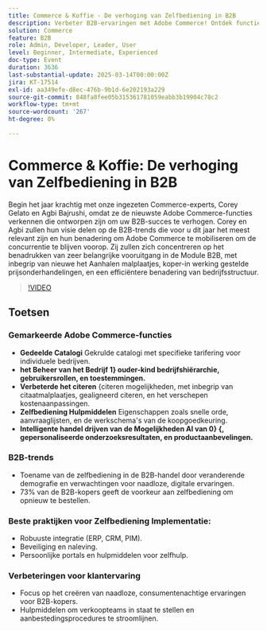 ```yaml
---
title: Commerce & Koffie - De verhoging van Zelfbediening in B2B
description: Verbeter B2B-ervaringen met Adobe Commerce! Ontdek functies zoals gedeelde catalogi, bedrijfsbeheer, aanhalingstekens en zelfbedieningsprogramma's. Meer informatie over AI-mogelijkheden en B2B-trends. Voer beste praktijken voor zelfbediening uit en verbeter klantenervaringen. Sluit u aan bij de Adobe Summit voor meer inzichten en middelen.
solution: Commerce
feature: B2B
role: Admin, Developer, Leader, User
level: Beginner, Intermediate, Experienced
doc-type: Event
duration: 3636
last-substantial-update: 2025-03-14T00:00:00Z
jira: KT-17514
exl-id: aa349efe-d8ec-476b-9b1d-6e202193a229
source-git-commit: 848fa8fee05b315361781059eabb3b19904c78c2
workflow-type: tm+mt
source-wordcount: '267'
ht-degree: 0%

---
```


# Commerce &amp; Koffie: De verhoging van Zelfbediening in B2B

Begin het jaar krachtig met onze ingezeten Commerce-experts, Corey Gelato en Agbi Bajrushi, omdat ze de nieuwste Adobe Commerce-functies verkennen die ontworpen zijn om uw B2B-succes te verhogen. Corey en Agbi zullen hun visie delen op de B2B-trends die voor u dit jaar het meest relevant zijn en hun benadering om Adobe Commerce te mobiliseren om de concurrentie te blijven voorop. Zij zullen zich concentreren op het benadrukken van zeer belangrijke vooruitgang in de Module B2B, met inbegrip van nieuwe het Aanhalen malplaatjes, koper-in werking gestelde prijsonderhandelingen, en een efficiëntere benadering van bedrijfsstructuur.

>[!VIDEO](https://video.tv.adobe.com/v/3451619/?learn=on&enablevpops)

## Toetsen

### Gemarkeerde Adobe Commerce-functies

* **Gedeelde Catalogi** Gekrulde catalogi met specifieke tarifering voor individuele bedrijven.
* **het Beheer van het Bedrijf 1} ouder-kind bedrijfshiërarchie, gebruikersrollen, en toestemmingen.**
* **Verbeterde het citeren** {citeren mogelijkheden, met inbegrip van citaatmalplaatjes, gealigneerd citeren, en het verschepen kostenaanpassingen.
* **Zelfbediening Hulpmiddelen** Eigenschappen zoals snelle orde, aanvraaglijsten, en de werkschema&#39;s van de koopgoedkeuring.
* **Intelligente handel drijven van de Mogelijkheden AI van 0} {, gepersonaliseerde onderzoeksresultaten, en productaanbevelingen.**

### B2B-trends

* Toename van de zelfbediening in de B2B-handel door veranderende demografie en verwachtingen voor naadloze, digitale ervaringen.
* 73% van de B2B-kopers geeft de voorkeur aan zelfbediening om opnieuw te bestellen.

### Beste praktijken voor Zelfbediening Implementatie:

* Robuuste integratie (ERP, CRM, PIM).
* Beveiliging en naleving.
* Persoonlijke portals en hulpmiddelen voor zelfhulp.

### Verbeteringen voor klantervaring

* Focus op het creëren van naadloze, consumentenachtige ervaringen voor B2B-kopers.
* Hulpmiddelen om verkoopteams in staat te stellen en aanbestedingsprocedures te stroomlijnen.

